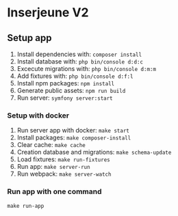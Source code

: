 # Inserjeune V2

## Setup app
1. Install dependencies with: ````composer install````
2. Install database with: ````php bin/console d:d:c ````
3. Excecute migrations with: ````php bin/console d:m:m ````
4. Add fixtures with: ````php bin/console d:f:l ````
5. Install npm packages: ````npm install ````
6. Generate public assets: ````npm run build ````
7. Run server: ````symfony server:start ````

### Setup with docker
1. Run server app with docker: `make start`
2. Install packages: `make composer-install`
3. Clear cache: `make cache`
4. Creation database and migrations: `make schema-update`
5. Load fixtures: `make run-fixtures`
6. Run app: `make server-run`
7. Run webpack: `make server-watch`

### Run app with one command
`make run-app`
